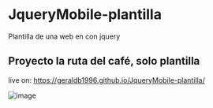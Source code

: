 # JqueryMobile-plantilla
Plantilla de una web en con jquery

## Proyecto la ruta del café, solo plantilla ##
live on: https://geraldb1996.github.io/JqueryMobile-plantilla/

![image](https://user-images.githubusercontent.com/30992394/184525873-b4f209a3-9c61-4efe-b2e2-f0f4a8152f58.png)
